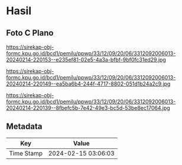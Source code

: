 # Hasil

## Foto C Plano

https://sirekap-obj-formc.kpu.go.id/bcd1/pemilu/ppwp/33/12/09/20/06/3312092006013-20240214-220153--e235ef81-02e5-4a3a-bfbf-9bf0fc31ed29.jpg

https://sirekap-obj-formc.kpu.go.id/bcd1/pemilu/ppwp/33/12/09/20/06/3312092006013-20240214-220149--ea5ba6b4-244f-4717-8802-051d1b24a2c9.jpg

https://sirekap-obj-formc.kpu.go.id/bcd1/pemilu/ppwp/33/12/09/20/06/3312092006013-20240214-220139--8fbefc5b-7e42-49e3-bc5d-53be8ec17064.jpg


## Metadata

| Key        | Value               |
| ---------- | ------------------- |
| Time Stamp | 2024-02-15 03:06:03 |



